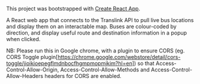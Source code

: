 This project was bootstrapped with [Create React App](https://github.com/facebookincubator/create-react-app).

A React web app that connects to the Translink API to pull live bus locations and display them on an interactable map. Buses are colour-coded by direction, and display useful route and destination information in a popup when clicked.

NB: Please run this in Google chrome, with a plugin to ensure CORS (eg. CORS Toggle plugin[https://chrome.google.com/webstore/detail/cors-toggle/jioikioepegflmdnbocfhgmpmopmjkim?hl=en]) so that Access-Control-Allow-Origin, Access-Control-Allow-Methods and Access-Control-Allow-Headers headers for CORS are enabled.
